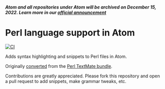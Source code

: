 ##### Atom and all repositories under Atom will be archived on December 15, 2022. Learn more in our [official announcement](https://github.blog/2022-06-08-sunsetting-atom/)
 # Perl language support in Atom
[![CI](https://github.com/atom/language-perl/actions/workflows/ci.yml/badge.svg)](https://github.com/atom/language-perl/actions/workflows/ci.yml)

Adds syntax highlighting and snippets to Perl files in Atom.

Originally [converted](http://flight-manual.atom.io/hacking-atom/sections/converting-from-textmate) from the [Perl TextMate bundle](https://github.com/textmate/perl.tmbundle).

Contributions are greatly appreciated. Please fork this repository and open a pull request to add snippets, make grammar tweaks, etc.
